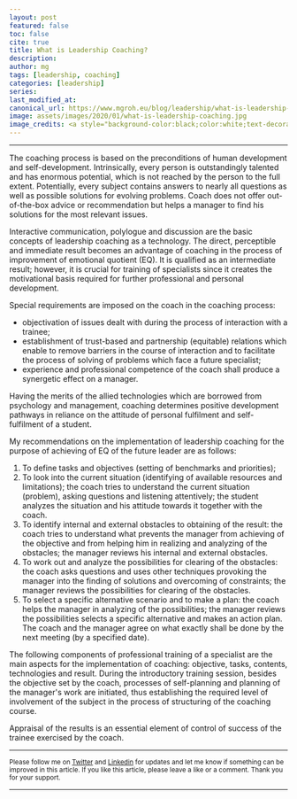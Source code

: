 ```yaml
---
layout: post
featured: false
toc: false
cite: true
title: What is Leadership Coaching?
description: 
author: mg
tags: [leadership, coaching]
categories: [leadership]
series: 
last_modified_at: 
canonical_url: https://www.mgroh.eu/blog/leadership/what-is-leadership-coaching/
image: assets/images/2020/01/what-is-leadership-coaching.jpg
image_credits: <a style="background-color:black;color:white;text-decoration:none;padding:4px 6px;font-family:-apple-system, BlinkMacSystemFont, &quot;San Francisco&quot;, &quot;Helvetica Neue&quot;, Helvetica, Ubuntu, Roboto, Noto, &quot;Segoe UI&quot;, Arial, sans-serif;font-size:12px;font-weight:bold;line-height:1.2;display:inline-block;border-radius:3px" href="https://unsplash.com/@theexplorerdad?utm_medium=referral&amp;utm_campaign=photographer-credit&amp;utm_content=creditBadge" target="_blank" rel="noopener noreferrer" title="Download free do whatever you want high-resolution photos from Joshua Ness"><span style="display:inline-block;padding:2px 3px"><svg xmlns="http://www.w3.org/2000/svg" style="height:12px;width:auto;position:relative;vertical-align:middle;top:-2px;fill:white" viewBox="0 0 32 32"><title>unsplash-logo</title><path d="M10 9V0h12v9H10zm12 5h10v18H0V14h10v9h12v-9z"></path></svg></span><span style="display:inline-block;padding:2px 3px">Joshua Ness</span></a>
---
```



---
The coaching process is based on the preconditions of human development and self-development. Intrinsically, every person is outstandingly talented and has enormous potential, which is not reached by the person to the full extent. Potentially, every subject contains answers to nearly all questions as well as possible solutions for evolving problems. Coach does not offer out-of-the-box advice or recommendation but helps a manager to find his solutions for the most relevant issues.

Interactive communication, polylogue and discussion are the basic concepts of leadership coaching as a technology. The direct, perceptible and immediate result becomes an advantage of coaching in the process of improvement of emotional quotient (EQ). It is qualified as an intermediate result; however, it is crucial for training of specialists since it creates the motivational basis required for further professional and personal development.

Special requirements are imposed on the coach in the coaching process:
<ul>
<li>objectivation of issues dealt with during the process of interaction with a trainee;</li>
<li>establishment of trust-based and partnership (equitable) relations which enable to remove barriers in the course of interaction and to facilitate the process of solving of problems which face a future specialist;</li>
<li>experience and professional competence of the coach shall produce a synergetic effect on a manager.</li>
</ul>

Having the merits of the allied technologies which are borrowed from psychology and management, coaching determines positive development pathways in reliance on the attitude of personal fulfilment and self-fulfilment of a student.

My recommendations on the implementation of leadership coaching for the purpose of achieving of EQ of the future leader are as follows:
<ol>
<li>To define tasks and objectives (setting of benchmarks and priorities);</li>
<li>To look into the current situation (identifying of available resources and limitations); the coach tries to understand the current situation (problem), asking questions and listening attentively; the student analyzes the situation and his attitude towards it together with the coach.</li>
<li>To identify internal and external obstacles to obtaining of the result: the coach tries to understand what prevents the manager from achieving of the objective and from helping him in realizing and analyzing of the obstacles; the manager reviews his internal and external obstacles.</li>
<li>To work out and analyze the possibilities for clearing of the obstacles: the coach asks questions and uses other techniques provoking the manager into the finding of solutions and overcoming of constraints; the manager reviews the possibilities for clearing of the obstacles.</li>
<li>To select a specific alternative scenario and to make a plan: the coach helps the manager in analyzing of the possibilities; the manager reviews the possibilities selects a specific alternative and makes an action plan. The coach and the manager agree on what exactly shall be done by the next meeting (by a specified date).</li>
</ol>

The following components of professional training of a specialist are the main aspects for the implementation of coaching: objective, tasks, contents, technologies and result. During the introductory training session, besides the objective set by the coach, processes of self-planning and planning of the manager's work are initiated, thus establishing the required level of involvement of the subject in the process of structuring of the coaching course.

Appraisal of the results is an essential element of control of success of the trainee exercised by the coach.

---

<small>Please follow me on [Twitter](https://twitter.com/mgroh_eu) and [Linkedin](https://www.linkedin.com/in/maxgroh/) for updates and let me know if something can be improved in this article. If you like this article, please leave a like or a comment. Thank you for your support.

---
